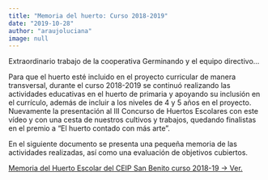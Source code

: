 ```yaml
---
title: "Memoria del huerto: Curso 2018-2019"
date: "2019-10-28"
author: "araujoluciana"
image: null
---
```


Extraordinario trabajo de la cooperativa Germinando y el equipo directivo…

Para que el huerto esté incluido en el proyecto curricular de manera transversal, durante el curso 2018-2019 se continuó realizando las actividades educativas en el huerto de primaria y apoyando su inclusión en el currículo, además de incluir a los niveles de 4 y 5 años en el proyecto. Nuevamente la presentación al III Concurso de Huertos Escolares con este vídeo y con una cesta de nuestros cultivos y trabajos, quedando finalistas en el premio a “El huerto contado con más arte”.

En el siguiente documento se presenta una pequeña memoria de las actividades realizadas, así como una evaluación de objetivos cubiertos.

<a href="#" class="text-primary hover:underline">Memoria del Huerto Escolar del CEIP San Benito curso 2018-19 -> Ver.</a>

